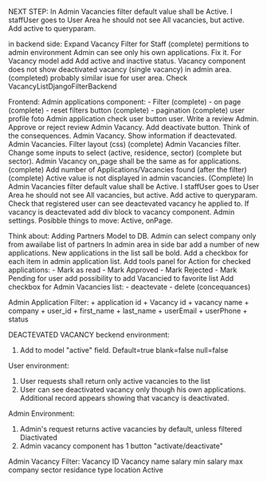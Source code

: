 NEXT STEP:
    In Admin Vacancies filter default value shall be Active.
    I staffUser goes to User Area he should not see All vacancies, but active. Add active to queryparam.

in backend side:
    Expand Vacancy Filter for Staff (complete)
    permitions to admin environment
    Admin can see only his own applications. Fix it.
    For Vacancy model add Add active and inactive status.
    Vacancy component does not show deactivated vacancy (single vacancy) in admin area. (completed)
        probably similar isue for user area. Check VacancyListDjangoFilterBackend
    

Frontend:
    Admin applications component:
        - Filter (complete)
        - on page (complete)
        - reset filters button (complete)
        - pagination (complete)
    user profile foto
    Admin application check user button
    user. Write a review
    Admin. Approve or reject review
    Admin Vacancy. Add deactivate button. Think of the consequences.
    Admin Vacancy. Show information if deactevated.
    Admin Vacancies. Filter layout (css) (complete)
    Admin Vacancies filter. Change some inputs to select (active, residence, sector) (complete but sector).
    Admin Vacancy on_page shall be the same as for applications. (complete)
    Add number of Applications/Vacancies found (after the filter) (complete)
    Active value is not displayed in admin vacancies. (Complete)
    In Admin Vacancies filter default value shall be Active.
    I staffUser goes to User Area he should not see All vacancies, but active. Add active to queryparam.
    Check that registered user can see deactevated vacancy he applied to.
    If vacancy is deactevated add div block to vacancy component.
    Admin settings. Posibble things to move: Active, onPage.

    
    
    

Think about:
    Adding Partners Model to DB.
        Admin can select company only from awailabe list of partners
    In admin area in side bar add a number of new applications. New applications in the list sall be bold.
    Add a checkbox for each item in admin application list. Add tools panel for Action for checked applications:
        - Mark as read
        - Mark Approved
        - Mark Rejected
        - Mark Pending
    for user add possibility to add Vacancied to favorite list
    Add checkbox for Admin Vacancies list:
        - deactevate
        - delete (concequances)
        


Admin Application Filter:
    +   application id
    +   Vacancy id
    +   vacancy name
    +   company
    +   user_id
    +   first_name
    +   last_name
    +   userEmail
    +   userPhone
    +   status


DEACTEVATED VACANCY
beckend environment:
1. Add to model "active" field. Default=true blank=false null=false

User environment:
1. User requests shall return only active vacancies to the list
2. User can see deactivated vacancy only though his own applications. Additional record appears showing that vacancy is deactivated.

Admin Environment:
1. Admin's request returns active vacancies by default, unless filtered Diactivated
2. Admin vacancy component has 1 button "activate/deactivate"



Admin Vacancy Filter:
Vacancy ID
Vacancy name
salary min
salary max
company
sector
residance type
location
Active











